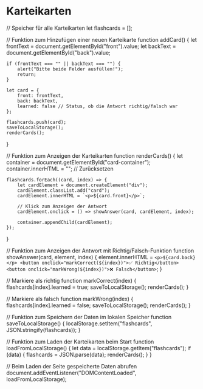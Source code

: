 # Karteikarten
// Speicher für alle Karteikarten
let flashcards = [];

// Funktion zum Hinzufügen einer neuen Karteikarte
function addCard() {
    let frontText = document.getElementById("front").value;
    let backText = document.getElementById("back").value;

    if (frontText === "" || backText === "") {
        alert("Bitte beide Felder ausfüllen!");
        return;
    }

    let card = {
        front: frontText,
        back: backText,
        learned: false // Status, ob die Antwort richtig/falsch war
    };

    flashcards.push(card);
    saveToLocalStorage();
    renderCards();
}

// Funktion zum Anzeigen der Karteikarten
function renderCards() {
    let container = document.getElementById("card-container");
    container.innerHTML = ""; // Zurücksetzen

    flashcards.forEach((card, index) => {
        let cardElement = document.createElement("div");
        cardElement.classList.add("card");
        cardElement.innerHTML = `<p>${card.front}</p>`;
        
        // Klick zum Anzeigen der Antwort
        cardElement.onclick = () => showAnswer(card, cardElement, index);
        
        container.appendChild(cardElement);
    });
}

// Funktion zum Anzeigen der Antwort mit Richtig/Falsch-Funktion
function showAnswer(card, element, index) {
    element.innerHTML = `
        <p>${card.back}</p>
        <button onclick="markCorrect(${index})">✅ Richtig</button>
        <button onclick="markWrong(${index})">❌ Falsch</button>
    `;
}

// Markiere als richtig
function markCorrect(index) {
    flashcards[index].learned = true;
    saveToLocalStorage();
    renderCards();
}

// Markiere als falsch
function markWrong(index) {
    flashcards[index].learned = false;
    saveToLocalStorage();
    renderCards();
}

// Funktion zum Speichern der Daten im lokalen Speicher
function saveToLocalStorage() {
    localStorage.setItem("flashcards", JSON.stringify(flashcards));
}

// Funktion zum Laden der Karteikarten beim Start
function loadFromLocalStorage() {
    let data = localStorage.getItem("flashcards");
    if (data) {
        flashcards = JSON.parse(data);
        renderCards();
    }
}

// Beim Laden der Seite gespeicherte Daten abrufen
document.addEventListener("DOMContentLoaded", loadFromLocalStorage);
